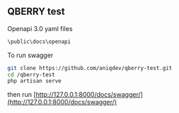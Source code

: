 ## QBERRY test

Openapi 3.0 yaml files
```sh
\public\docs\openapi
```

To run swagger
```sh
git clone https://github.com/aniqdev/qberry-test.git
cd /qberry-test
php artisan serve
```
then run [http://127.0.0.1:8000/docs/swagger/](http://127.0.0.1:8000/docs/swagger/)